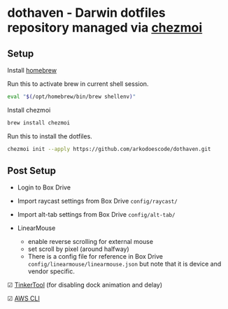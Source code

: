 # dothaven - Darwin dotfiles repository managed via [chezmoi](https://www.chezmoi.io)

## Setup

Install [homebrew](https://brew.sh)

Run this to activate brew in current shell session.
```sh
eval "$(/opt/homebrew/bin/brew shellenv)"
```
Install chezmoi
```sh
brew install chezmoi
```

Run this to install the dotfiles.
```sh
chezmoi init --apply https://github.com/arkodoescode/dothaven.git
```

## Post Setup

- Login to Box Drive

- Import raycast settings from Box Drive `config/raycast/`

- Import alt-tab settings from Box Drive `config/alt-tab/`

- LinearMouse 
    - enable reverse scrolling for external mouse
    - set scroll by pixel (around halfway)
    - There is a config file for reference in Box Drive `config/linearmouse/linearmouse.json` but note that it is device and vendor specific.


☑︎ [TinkerTool](http://www.bresink.com/osx/0TinkerTool/download.php) (for disabling dock animation and delay)

☑︎ [AWS CLI](https://docs.aws.amazon.com/cli/latest/userguide/getting-started-install.html)

